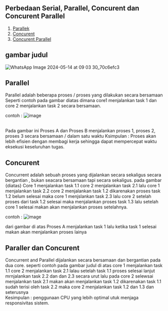 ## Perbedaan Serial, Parallel, Concurent dan Concurent Parallel

1. [Parallek](#parallel)
2. [Concurent](#concurent)
3. [Concurent Parallel](#concurent-parallel)





## gambar judul
![WhatsApp Image 2024-05-14 at 09 03 30_70c6efc3](https://github.com/StalisAhmadSholeh/SysOP24-3123521010/assets/160557634/9106f52c-9d9b-4a64-8ddd-2fae76becb24)

## Parallel 

Parallel adalah beberapa proses / proses yang dilakukan secara bersamaan
Seperti contoh pada gambar diatas dimana core1 menjalankan task 1 dan core 2 menjalankan task 2 secara bersamaan.

contoh : 
![image](https://github.com/StalisAhmadSholeh/SysOP24-3123521010/assets/160557634/46409dcc-8174-45f8-a6df-4fe32154d5ba)

<br>Pada gambar ini Proses A dan Proses B menjalankan proses 1, proses 2, proses 3 secara bersamaan / dalam satu waktu 
Ksimpulan : Proses akan lebih efisien dengan membagi kerja sehingga dapat mempercepat waktu eksekusi keseluruhan tugas. 

## Concurent

Concurrent adalah sebuah proses yang dijalankan secara sekaligus secara bergantian , bukan seacara bersamaan tapi secara sekaligus. pada gambar {diatas} Core 1 menjalankan task 1.1 core 2 menjalankan task 2.1 lalu core 1 menjalankan task 2.2 core 2 menjalankan task 1.2 dikarenakan proses task 1.2 belum selesai maka core 1 menjslankan task 2.3 lalu core 2 setelah proses dari task 1.2 selesai maka menjalankan proses task 1.3 lalu setelah core 1 selesai makan akan menjalankan proses setelahnya.

contoh : 
![image](https://github.com/StalisAhmadSholeh/SysOP24-3123521010/assets/160557634/f24e60c8-45d1-42c6-bd38-fa261ffb08df)


dari gambar di atas Proses A menjalankan task 1 lalu ketika task 1 selesai makan akan menjalankan proses lainya 

## Paraller dan Concurent



Concurrent and Parallel dijalankan secara bersamaan dan bergantian pada dua core.
seperti contoh pada gambar judul di atas core 1 menjalankan task 1.1 core 2 menjalankan task 2.1 lalau setelah task 1.1 proses selesai lanjut mrnjalankan task 2.2 dan  dan 2.3 secara urut lalu pada core 2 selewsai menjalankan task 2.1 makan akan menjalankan task 1.2 dikarenakan task 1.1 sudah terisi oleh task 2.2 maka core 2 menjalankan task 1.2 dan 1.3 dan seterusnya   
Kesimpulan : penggunaan CPU yang lebih optimal utuk menjaga responsivitas sistem.
